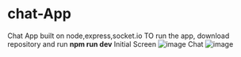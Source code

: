 # chat-App
Chat App built on node,express,socket.io
TO run the app, download repository and run **npm run dev**
Initial Screen
![image](https://user-images.githubusercontent.com/67477696/114831193-013fab00-9dc5-11eb-8298-5bb947a004b9.png)
Chat
![image](https://user-images.githubusercontent.com/67477696/114831386-3cda7500-9dc5-11eb-93c9-b5d01ffd1d47.png)
